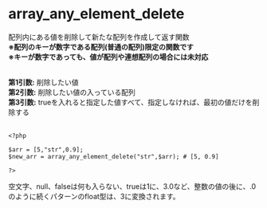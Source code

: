 # array_any_element_delete
配列内にある値を削除して新たな配列を作成して返す関数<br />
**※配列のキーが数字である配列(普通の配列)限定の関数です**<br />
**※キーが数字であっても、値が配列や連想配列の場合には未対応**<br />
<br />

**第1引数:** 削除したい値<br />
**第2引数:** 削除したい値の入っている配列<br />
**第3引数:** trueを入れると指定した値すべて、指定しなければ、最初の値だけを削除する<br />
<br />

    <?php
    
    $arr = [5,"str",0.9];
    $new_arr = array_any_element_delete("str",$arr); # [5, 0.9]
    
    ?>

空文字、null、falseは何も入らない、trueは1に、3.0など、整数の値の後に、.0のように続くパターンのfloat型は、3に変換されます。<br />

